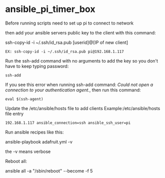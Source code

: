 # ansible_pi_timer_box

Before running scripts need to set up pi to connect to network

then add your ansible servers public key to the client with this command:

ssh-copy-id -i ~/.ssh/id_rsa.pub [userid]@[IP of new client]
```
EX: ssh-copy-id -i ~/.ssh/id_rsa.pub pi@192.168.1.117
```

Run the ssh-add command with no arguments to add the key so you don't have to keep typing password:
```
ssh-add 
```
If you see this error when running ssh-add command: *Could not open a connection to your authentication agent.*, then run this command:
```
eval $(ssh-agent)
```


Update the /etc/ansible/hosts file to add clients
Example:/etc/ansible/hosts file entry
```
192.168.1.117 ansible_connection=ssh ansible_ssh_user=pi

```

Run ansible recipes like this:

ansible-playbook adafruit.yml -v

the -v means verbose

Reboot all:

ansible all -a "/sbin/reboot" --become -f 5 
